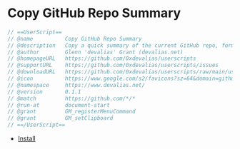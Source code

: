 # Copy GitHub Repo Summary

```javascript
// ==UserScript==
// @name          Copy GitHub Repo Summary
// @description   Copy a quick summary of the current GitHub repo, formatted as a markdown list item.
// @author        Glenn 'devalias' Grant (devalias.net)
// @homepageURL   https://github.com/0xdevalias/userscripts
// @supportURL    https://github.com/0xdevalias/userscripts/issues
// @downloadURL   https://github.com/0xdevalias/userscripts/raw/main/userscripts/copy-github-repo-summary/copy-github-repo-summary.user.js
// @icon          https://www.google.com/s2/favicons?sz=64&domain=github.com
// @namespace     https://www.devalias.net/
// @version       0.1.1
// @match         https://github.com/*/*
// @run-at        document-start
// @grant         GM_registerMenuCommand
// @grant         GM_setClipboard
// ==/UserScript==
```

- [Install](https://github.com/0xdevalias/userscripts/raw/main/userscripts/copy-github-repo-summary/copy-github-repo-summary.user.js)
